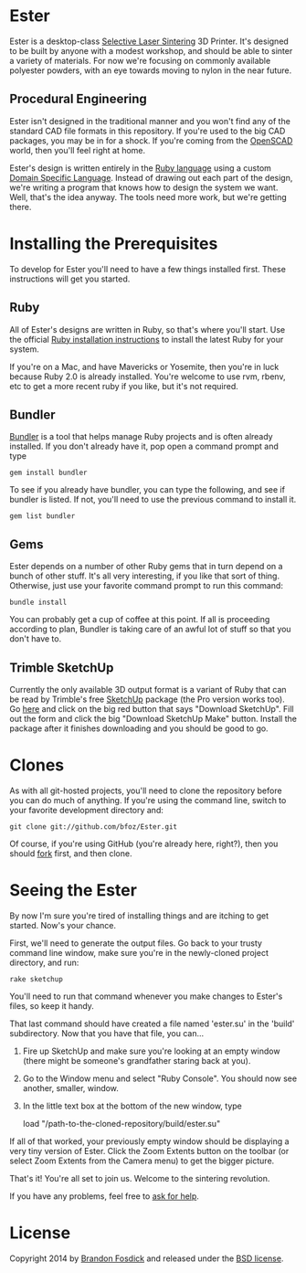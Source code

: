 Ester
=====

Ester is a desktop-class [Selective Laser Sintering]() 3D Printer. It's designed to be built by anyone with a modest workshop, and should be able to sinter a variety of materials. For now we're focusing on commonly available polyester powders, with an eye towards moving to nylon in the near future.

Procedural Engineering
----------------------

Ester isn't designed in the traditional manner and you won't find any of the standard CAD file formats in this repository. If you're used to the big CAD packages, you may be in for a shock. If you're coming from the [OpenSCAD](http://www.openscad.org) world, then you'll feel right at home.

Ester's design is written entirely in the [Ruby language](https://www.ruby-lang.org/en/) using a custom [Domain Specific Language](http://en.wikipedia.org/wiki/Domain-specific_language). Instead of drawing out each part of the design, we're writing a program that knows how to design the system we want. Well, that's the idea anyway. The tools need more work, but we're getting there.

Installing the Prerequisites
============================

To develop for Ester you'll need to have a few things installed first. These instructions will get you started.

Ruby
----

All of Ester's designs are written in Ruby, so that's where you'll start. Use the official [Ruby installation instructions](https://www.ruby-lang.org/en/installation/) to install the latest Ruby for your system.

If you're on a Mac, and have Mavericks or Yosemite, then you're in luck because Ruby 2.0 is already installed. You're welcome to use rvm, rbenv, etc to get a more recent ruby if you like, but it's not required.

Bundler
-------

[Bundler](http://bundler.io) is a tool that helps manage Ruby projects and is often already installed. If you don't already have it, pop open a command prompt and type

    gem install bundler

To see if you already have bundler, you can type the following, and see if bundler is listed. If not, you'll need to use the previous command to install it.

    gem list bundler

Gems
----

Ester depends on a number of other Ruby gems that in turn depend on a bunch of other stuff. It's all very interesting, if you like that sort of thing. Otherwise, just use your favorite command prompt to run this command:

    bundle install

You can probably get a cup of coffee at this point. If all is proceeding according to plan, Bundler is taking care of an awful lot of stuff so that you don't have to.

Trimble SketchUp
----------------

Currently the only available 3D output format is a variant of Ruby that can be read by Trimble's free [SketchUp](http://www.sketchup.com) package (the Pro version works too). Go [here](http://www.sketchup.com) and click on the big red button that says "Download SketchUp". Fill out the form and click the big "Download SketchUp Make" button. Install the package after it finishes downloading and you should be good to go.

Clones
======

As with all git-hosted projects, you'll need to clone the repository before you can do much of anything. If you're using the command line, switch to your favorite development directory and:

    git clone git://github.com/bfoz/Ester.git

Of course, if you're using GitHub (you're already here, right?), then you should [fork](https://github.com/bfoz/Ester/fork) first, and then clone.

Seeing the Ester
================

By now I'm sure you're tired of installing things and are itching to get started. Now's your chance.

First, we'll need to generate the output files. Go back to your trusty command line window, make sure you're in the newly-cloned project directory, and run:

    rake sketchup

You'll need to run that command whenever you make changes to Ester's files, so keep it handy.

That last command should have created a file named 'ester.su' in the 'build' subdirectory. Now that you have that file, you can...

1. Fire up SketchUp and make sure you're looking at an empty window (there might be someone's grandfather staring back at you).
2. Go to the Window menu and select "Ruby Console". You should now see another, smaller, window.
3. In the little text box at the bottom of the new window, type


    load "/path-to-the-cloned-repository/build/ester.su"

If all of that worked, your previously empty window should be displaying a very tiny version of Ester. Click the Zoom Extents button on the toolbar (or select Zoom Extents from the Camera menu) to get the bigger picture.

That's it! You're all set to join us. Welcome to the sintering revolution.

If you have any problems, feel free to [ask for help](bfosdick@gmail.com).

License
=======

Copyright 2014 by [Brandon Fosdick](bfoz@bfoz.net) and released under the [BSD license](http://opensource.org/licenses/BSD-2-Clause).

